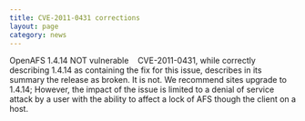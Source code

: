 ```yaml
---
title: CVE-2011-0431 corrections
layout: page
category: news
---
```



OpenAFS 1.4.14 NOT vulnerable    CVE-2011-0431, while correctly
describing 1.4.14 as containing the fix for this issue, describes in its
summary the release as broken. It is not. We recommend sites upgrade to
1.4.14; However, the impact of the issue is limited to a denial of
service attack by a user with the ability to affect a lock of AFS though
the client on a host.

